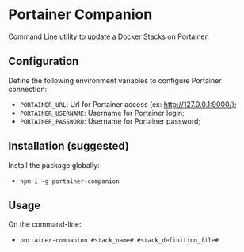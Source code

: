 # Portainer Companion

Command Line utility to update a Docker Stacks on Portainer.

## Configuration

Define the following environment variables to configure Portainer connection:
* `PORTAINER_URL`: Url for Portainer access (ex: http://127.0.0.1:9000/); 
* `PORTAINER_USERNAME`: Username for Portainer login;
* `PORTAINER_PASSWORD`: Username for Portainer password;

## Installation (suggested)

Install the package globally:
* `npm i -g portainer-companion`

## Usage

On the command-line:
* `portainer-companion #stack_name# #stack_definition_file#`
